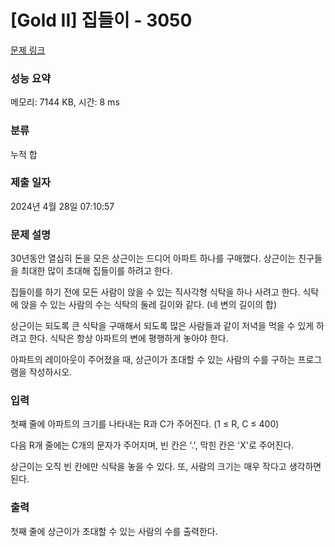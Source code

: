 # [Gold II] 집들이 - 3050 

[문제 링크](https://www.acmicpc.net/problem/3050) 

### 성능 요약

메모리: 7144 KB, 시간: 8 ms

### 분류

누적 합

### 제출 일자

2024년 4월 28일 07:10:57

### 문제 설명

<p>30년동안 열심히 돈을 모은 상근이는 드디어 아파트 하나를 구매했다. 상근이는 친구들을 최대한 많이 초대해 집들이를 하려고 한다.</p>

<p>집들이를 하기 전에 모든 사람이 앉을 수 있는 직사각형 식탁을 하나 사려고 한다. 식탁에 앉을 수 있는 사람의 수는 식탁의 둘레 길이와 같다. (네 변의 길이의 합)</p>

<p>상근이는 되도록 큰 식탁을 구매해서 되도록 많은 사람들과 같이 저녁을 먹을 수 있게 하려고 한다. 식탁은 항상 아파트의 변에 평행하게 놓아야 한다.</p>

<p>아파트의 레이아웃이 주어졌을 때, 상근이가 초대할 수 있는 사람의 수를 구하는 프로그램을 작성하시오.</p>

### 입력 

 <p>첫째 줄에 아파트의 크기를 나타내는 R과 C가 주어진다. (1 ≤ R, C ≤ 400)</p>

<p>다음 R개 줄에는 C개의 문자가 주어지며, 빈 칸은 '.', 막힌 칸은 'X'로 주어진다.</p>

<p>상근이는 오직 빈 칸에만 식탁을 놓을 수 있다. 또, 사람의 크기는 매우 작다고 생각하면 된다.</p>

### 출력 

 <p>첫째 줄에 상근이가 초대할 수 있는 사람의 수를 출력한다.</p>

